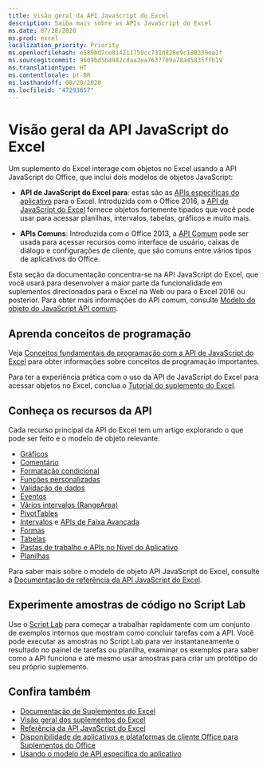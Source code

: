 ```yaml
---
title: Visão geral da API JavaScript do Excel
description: Saiba mais sobre as APIs JavaScript do Excel
ms.date: 07/28/2020
ms.prod: excel
localization_priority: Priority
ms.openlocfilehash: e589bd7ce814211759cc731d828e9c180339ea1f
ms.sourcegitcommit: 9609bd5b4982cdaa2ea7637709a78a45835ffb19
ms.translationtype: HT
ms.contentlocale: pt-BR
ms.lasthandoff: 08/28/2020
ms.locfileid: "47293657"
---
```

# <a name="excel-javascript-api-overview"></a>Visão geral da API JavaScript do Excel

Um suplemento do Excel interage com objetos no Excel usando a API JavaScript do Office, que inclui dois modelos de objetos JavaScript:

* **API de JavaScript do Excel para**: estas são as [APIs específicas do aplicativo](../../develop/application-specific-api-model.md) para o Excel. Introduzida com o Office 2016, a [API de JavaScript do Excel](/javascript/api/excel) fornece objetos fortemente tipados que você pode usar para acessar planilhas, intervalos, tabelas, gráficos e muito mais.

* **APIs Comuns**: Introduzida com o Office 2013, a [API Comum](/javascript/api/office) pode ser usada para acessar recursos como interface de usuário, caixas de diálogo e configurações de cliente, que são comuns entre vários tipos de aplicativos do Office.

Esta seção da documentação concentra-se na API JavaScript do Excel, que você usará para desenvolver a maior parte da funcionalidade em suplementos direcionados para o Excel na Web ou para o Excel 2016 ou posterior. Para obter mais informações do API comum, consulte [Modelo do objeto do JavaScript API comum](../../develop/office-javascript-api-object-model.md).

## <a name="learn-programming-concepts"></a>Aprenda conceitos de programação

Veja [Conceitos fundamentais de programação com a API de JavaScript do Excel](../../excel/excel-add-ins-core-concepts.md) para obter informações sobre conceitos de programação importantes.

Para ter a experiência prática com o uso da API de JavaScript do Excel para acessar objetos no Excel, conclua o [Tutorial do suplemento do Excel](../../tutorials/excel-tutorial.md).

## <a name="learn-api-capabilities"></a>Conheça os recursos da API

Cada recurso principal da API do Excel tem um artigo explorando o que pode ser feito e o modelo de objeto relevante.

* [Gráficos](../../excel/excel-add-ins-charts.md)
* [Comentário](../../excel/excel-add-ins-comments.md)
* [Formatação condicional](../../excel/excel-add-ins-conditional-formatting.md)
* [Funções personalizadas](../../excel/custom-functions-overview.md)
* [Validação de dados](../../excel/excel-add-ins-data-validation.md)
* [Eventos](../../excel/excel-add-ins-events.md)
* [Vários intervalos (RangeArea)](../../excel/excel-add-ins-multiple-ranges.md)
* [PivotTables](../../excel/excel-add-ins-pivottables.md)
* [Intervalos](../../excel/excel-add-ins-ranges.md) e [APIs de Faixa Avançada](../../excel/excel-add-ins-ranges-advanced.md)
* [Formas](../../excel/excel-add-ins-shapes.md)
* [Tabelas](../../excel/excel-add-ins-tables.md)
* [Pastas de trabalho e APIs no Nível do Aplicativo](../../excel/excel-add-ins-workbooks.md)
* [Planilhas](../../excel/excel-add-ins-worksheets.md)

Para saber mais sobre o modelo de objeto API JavaScript do Excel, consulte a [Documentação de referência da API JavaScript do Excel](/javascript/api/excel).

## <a name="try-out-code-samples-in-script-lab"></a>Experimente amostras de código no Script Lab

Use o [Script Lab](../../overview/explore-with-script-lab.md) para começar a trabalhar rapidamente com um conjunto de exemplos internos que mostram como concluir tarefas com a API. Você pode executar as amostras no Script Lab para ver instantaneamente o resultado no painel de tarefas ou planilha, examinar os exemplos para saber como a API funciona e até mesmo usar amostras para criar um protótipo do seu próprio suplemento.

## <a name="see-also"></a>Confira também

* [Documentação de Suplementos do Excel](../../excel/index.yml)
* [Visão geral dos suplementos do Excel](../../excel/excel-add-ins-overview.md)
* [Referência da API JavaScript do Excel](/javascript/api/excel)
* [Disponibilidade de aplicativos e plataformas de cliente Office para Suplementos do Office](../../overview/office-add-in-availability.md)
* [Usando o modelo de API específica do aplicativo](../../develop/application-specific-api-model.md)

